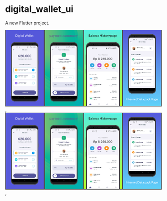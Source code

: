# digital_wallet_ui

A new Flutter project.

![Image Alt](https://github.com/Mahafujmr/Digital-Wallet-App--UI/blob/5318f98177b64d20d6ab3bd628c244160049fa5c/ui.png),
![Image Alt](https://github.com/Mahafujmr/Digital-Wallet-App--UI/blob/5318f98177b64d20d6ab3bd628c244160049fa5c/ui.png),

